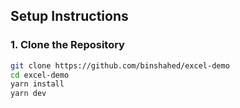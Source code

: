 ## Setup Instructions

### 1. Clone the Repository

```bash
git clone https://github.com/binshahed/excel-demo
cd excel-demo
yarn install
yarn dev
```
